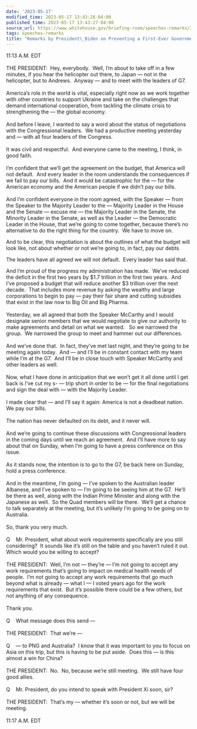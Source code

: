 ```yaml
---
date: '2023-05-17'
modified_time: 2023-05-17 13:43:28-04:00
published_time: 2023-05-17 13:43:27-04:00
source_url: https://www.whitehouse.gov/briefing-room/speeches-remarks/2023/05/17/remarks-by-president-biden-on-preventing-a-first-ever-government-default/
tags: speeches-remarks
title: "Remarks by President\_Biden on Preventing a First-Ever Government\_Default"
---
```

 
11:13 A.M. EDT  
   
THE PRESIDENT:  Hey, everybody.  Well, I’m about to take off in a few
minutes, if you hear the helicopter out there, to Japan — not in the
helicopter, but to Andrews.  Anyway — and to meet with the leaders of
G7.  
   
America’s role in the world is vital, especially right now as we work
together with other countries to support Ukraine and take on the
challenges that demand international cooperation, from tackling the
climate crisis to strengthening the — the global economy.  
   
And before I leave, I wanted to say a word about the status of
negotiations with the Congressional leaders.  We had a productive
meeting yesterday and — with all four leaders of the Congress.  
   
It was civil and respectful.  And everyone came to the meeting, I think,
in good faith.  
   
I’m confident that we’ll get the agreement on the budget, that America
will not default.  And every leader in the room understands the
consequences if we fail to pay our bills.  And it would be catastrophic
for the — for the American economy and the American people if we didn’t
pay our bills.  
   
And I’m confident everyone in the room agreed, with the Speaker — from
the Speaker to the Majority Leader to the — Majority Leader in the House
and the Senate — excuse me — the Majority Leader in the Senate, the
Minority Leader in the Senate, as well as the Leader — the Democratic
Leader in the House, that we’re going to come together, because there’s
no alternative to do the right thing for the country.  We have to move
on.

And to be clear, this negotiation is about the outlines of what the
budget will look like, not about whether or not we’re going to, in fact,
pay our debts.

The leaders have all agreed we will not default.  Every leader has said
that. 

And I’m proud of the progress my administration has made.  We’ve reduced
the deficit in the first two years by $1.7 trillion in the first two
years.  And I’ve proposed a budget that will reduce another $3 trillion
over the next decade.  That includes more revenue by asking the wealthy
and large corporations to begin to pay — pay their fair share and
cutting subsidies that exist in the law now to Big Oil and Big Pharma.  
   
Yesterday, we all agreed that both the Speaker McCarthy and I would
designate senior members that we would negotiate to give our authority
to make agreements and detail on what we wanted.   So we narrowed the
group.  We narrowed the group to meet and hammer out our differences.  
   
And we’ve done that.  In fact, they’ve met last night, and they’re going
to be meeting again today.  And — and I’ll be in constant contact with
my team while I’m at the G7.  And I’ll be in close touch with Speaker
McCarthy and other leaders as well.   
   
Now, what I have done in anticipation that we won’t get it all done
until I get back is I’ve cut my s- — trip short in order to be — for the
final negotiations and sign the deal with — with the Majority Leader.  
   
I made clear that — and I’ll say it again: America is not a deadbeat
nation.  We pay our bills.   
   
The nation has never defaulted on its debt, and it never will.  
   
And we’re going to continue these discussions with Congressional leaders
in the coming days until we reach an agreement.  And I’ll have more to
say about that on Sunday, when I’m going to have a press conference on
this issue.  
   
As it stands now, the intention is to go to the G7, be back here on
Sunday, hold a press conference.   
   
And in the meantime, I’m going — I’ve spoken to the Australian leader
Albanese, and I’ve spoken to — I’m going to be seeing him at the G7. 
He’ll be there as well, along with the Indian Prime Minister and along
with the Japanese as well.  So the Quad members will be there.  We’ll
get a chance to talk separately at the meeting, but it’s unlikely I’m
going to be going on to Australia.   
   
So, thank you very much.  
   
Q    Mr. President, what about work requirements specifically are you
still considering?  It sounds like it’s still on the table and you
haven’t ruled it out.  Which would you be willing to accept?   
   
THE PRESIDENT:  Well, I’m not — they’re — I’m not going to accept any
work requirements that’s going to impact on medical health needs of
people.  I’m not going to accept any work requirements that go much
beyond what is already — what I — I voted years ago for the work
requirements that exist.  But it’s possible there could be a few others,
but not anything of any consequence.  
   
Thank you.  
   
Q    What message does this send —  
   
THE PRESIDENT:  That we’re —  
   
Q    — to PNG and Australia?  I know that it was important to you to
focus on Asia on this trip, but this is having to be put aside.  Does
this — is this almost a win for China?  
   
THE PRESIDENT:  No.  No, because we’re still meeting.  We still have
four good allies.   
   
Q    Mr. President, do you intend to speak with President Xi soon,
sir?   
   
THE PRESIDENT:  That’s my — whether it’s soon or not, but we will be
meeting.  
   
11:17 A.M. EDT  
 
